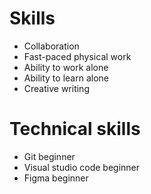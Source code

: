 # Skills

- Collaboration
- Fast-paced physical work
- Ability to work alone
- Ability to learn alone
- Creative writing
  
# Technical skills

- Git beginner
- Visual studio code beginner
- Figma beginner
